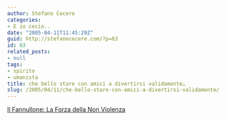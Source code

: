 ```yaml
---
author: Stefano Cecere
categories:
- E io cecio..
date: "2005-04-11T11:45:29Z"
guid: http://stefanocecere.com/?p=63
id: 63
related_posts:
- null
tags:
- spirito
- umanista
title: che bello stare con amici a divertirsi validamente…
slug: /2005/04/11/che-bello-stare-con-amici-a-divertirsi-validamente/
---
```


<a href="http://www.ilfannullone.it/index.php?id=foto&tx_gooffotoboek_pi1_srcdir=20050410_incontro_non_violenza" target="_blank">Il Fannullone: La Forza della Non Violenza</a>
